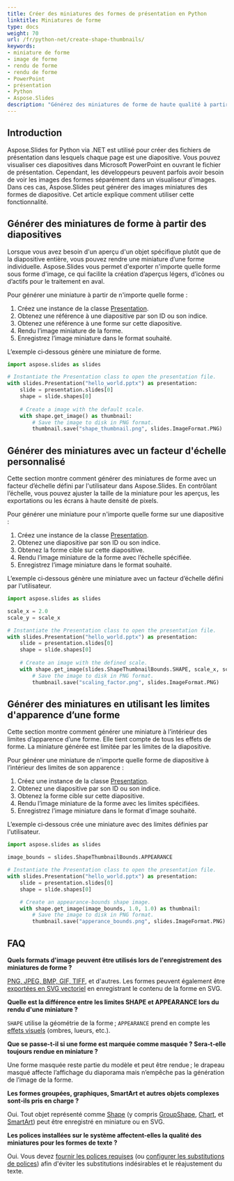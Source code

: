 ```yaml
---
title: Créer des miniatures des formes de présentation en Python
linktitle: Miniatures de forme
type: docs
weight: 70
url: /fr/python-net/create-shape-thumbnails/
keywords:
- miniature de forme
- image de forme
- rendu de forme
- rendu de forme
- PowerPoint
- présentation
- Python
- Aspose.Slides
description: "Générez des miniatures de forme de haute qualité à partir de diapositives PowerPoint et OpenDocument avec Aspose.Slides for Python via .NET – créez et exportez facilement des miniatures de présentations."
---
```


## **Introduction**

Aspose.Slides for Python via .NET est utilisé pour créer des fichiers de présentation dans lesquels chaque page est une diapositive. Vous pouvez visualiser ces diapositives dans Microsoft PowerPoint en ouvrant le fichier de présentation. Cependant, les développeurs peuvent parfois avoir besoin de voir les images des formes séparément dans un visualiseur d'images. Dans ces cas, Aspose.Slides peut générer des images miniatures des formes de diapositive. Cet article explique comment utiliser cette fonctionnalité.

## **Générer des miniatures de forme à partir des diapositives**

Lorsque vous avez besoin d'un aperçu d'un objet spécifique plutôt que de la diapositive entière, vous pouvez rendre une miniature d’une forme individuelle. Aspose.Slides vous permet d'exporter n'importe quelle forme sous forme d'image, ce qui facilite la création d’aperçus légers, d’icônes ou d’actifs pour le traitement en aval.

Pour générer une miniature à partir de n'importe quelle forme :

1. Créez une instance de la classe [Presentation](https://reference.aspose.com/slides/python-net/aspose.slides/presentation/).
2. Obtenez une référence à une diapositive par son ID ou son indice.
3. Obtenez une référence à une forme sur cette diapositive.
4. Rendu l’image miniature de la forme.
5. Enregistrez l’image miniature dans le format souhaité.

L’exemple ci‑dessous génère une miniature de forme.

```py
import aspose.slides as slides

# Instantiate the Presentation class to open the presentation file.
with slides.Presentation("hello_world.pptx") as presentation:
    slide = presentation.slides[0]
    shape = slide.shapes[0]
    
    # Create a image with the default scale.
    with shape.get_image() as thumbnail:
        # Save the image to disk in PNG format.
        thumbnail.save("shape_thumbnail.png", slides.ImageFormat.PNG)
```

## **Générer des miniatures avec un facteur d'échelle personnalisé**

Cette section montre comment générer des miniatures de forme avec un facteur d’échelle défini par l'utilisateur dans Aspose.Slides. En contrôlant l’échelle, vous pouvez ajuster la taille de la miniature pour les aperçus, les exportations ou les écrans à haute densité de pixels.

Pour générer une miniature pour n'importe quelle forme sur une diapositive :

1. Créez une instance de la classe [Presentation](https://reference.aspose.com/slides/python-net/aspose.slides/presentation/).
2. Obtenez une diapositive par son ID ou son indice.
3. Obtenez la forme cible sur cette diapositive.
4. Rendu l’image miniature de la forme avec l’échelle spécifiée.
5. Enregistrez l’image miniature dans le format souhaité.

L’exemple ci‑dessous génère une miniature avec un facteur d’échelle défini par l'utilisateur.

```py
import aspose.slides as slides

scale_x = 2.0
scale_y = scale_x

# Instantiate the Presentation class to open the presentation file.
with slides.Presentation("hello_world.pptx") as presentation:
    slide = presentation.slides[0]
    shape = slide.shapes[0]
    
    # Create an image with the defined scale.
    with shape.get_image(slides.ShapeThumbnailBounds.SHAPE, scale_x, scale_y) as thumbnail:
        # Save the image to disk in PNG format.
        thumbnail.save("scaling_factor.png", slides.ImageFormat.PNG)
```

## **Générer des miniatures en utilisant les limites d'apparence d’une forme**

Cette section montre comment générer une miniature à l’intérieur des limites d’apparence d’une forme. Elle tient compte de tous les effets de forme. La miniature générée est limitée par les limites de la diapositive.

Pour générer une miniature de n'importe quelle forme de diapositive à l’intérieur des limites de son apparence :

1. Créez une instance de la classe [Presentation](https://reference.aspose.com/slides/python-net/aspose.slides/presentation/).
2. Obtenez une diapositive par son ID ou son indice.
3. Obtenez la forme cible sur cette diapositive.
4. Rendu l’image miniature de la forme avec les limites spécifiées.
5. Enregistrez l’image miniature dans le format d’image souhaité.

L’exemple ci‑dessous crée une miniature avec des limites définies par l'utilisateur.

```py
import aspose.slides as slides

image_bounds = slides.ShapeThumbnailBounds.APPEARANCE

# Instantiate the Presentation class to open the presentation file.
with slides.Presentation("hello_world.pptx") as presentation:
    slide = presentation.slides[0]
    shape = slide.shapes[0]

    # Create an appearance-bounds shape image.
    with shape.get_image(image_bounds, 1.0, 1.0) as thumbnail:
        # Save the image to disk in PNG format.
        thumbnail.save("apperance_bounds.png", slides.ImageFormat.PNG)
```

## **FAQ**

**Quels formats d'image peuvent être utilisés lors de l'enregistrement des miniatures de forme ?**

[PNG, JPEG, BMP, GIF, TIFF](https://reference.aspose.com/slides/python-net/aspose.slides/imageformat/), et d'autres. Les formes peuvent également être [exportées en SVG vectoriel](https://reference.aspose.com/slides/python-net/aspose.slides/shape/write_as_svg/) en enregistrant le contenu de la forme en SVG.

**Quelle est la différence entre les limites SHAPE et APPEARANCE lors du rendu d'une miniature ?**

`SHAPE` utilise la géométrie de la forme ; `APPEARANCE` prend en compte les [effets visuels](/slides/fr/python-net/shape-effect/) (ombres, lueurs, etc.).

**Que se passe-t-il si une forme est marquée comme masquée ? Sera‑t‑elle toujours rendue en miniature ?**

Une forme masquée reste partie du modèle et peut être rendue ; le drapeau masqué affecte l’affichage du diaporama mais n’empêche pas la génération de l’image de la forme.

**Les formes groupées, graphiques, SmartArt et autres objets complexes sont‑ils pris en charge ?**

Oui. Tout objet représenté comme [Shape](https://reference.aspose.com/slides/python-net/aspose.slides/shape/) (y compris [GroupShape](https://reference.aspose.com/slides/python-net/aspose.slides/groupshape/), [Chart](https://reference.aspose.com/slides/python-net/aspose.slides.charts/chart/), et [SmartArt](https://reference.aspose.com/slides/python-net/aspose.slides.smartart/smartart/)) peut être enregistré en miniature ou en SVG.

**Les polices installées sur le système affectent-elles la qualité des miniatures pour les formes de texte ?**

Oui. Vous devez [fournir les polices requises](/slides/fr/python-net/custom-font/) (ou [configurer les substitutions de polices](/slides/fr/python-net/font-substitution/)) afin d'éviter les substitutions indésirables et le réajustement du texte.